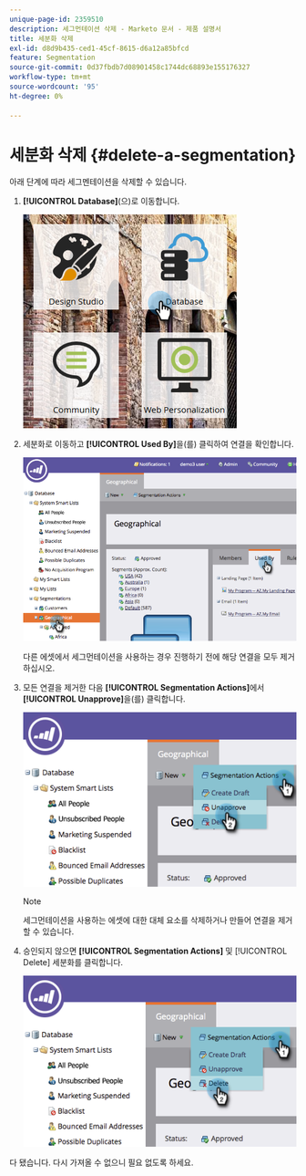 ```yaml
---
unique-page-id: 2359510
description: 세그먼테이션 삭제 - Marketo 문서 - 제품 설명서
title: 세분화 삭제
exl-id: d8d9b435-ced1-45cf-8615-d6a12a85bfcd
feature: Segmentation
source-git-commit: 0d37fbdb7d08901458c1744dc68893e155176327
workflow-type: tm+mt
source-wordcount: '95'
ht-degree: 0%

---
```


# 세분화 삭제 {#delete-a-segmentation}

아래 단계에 따라 세그멘테이션을 삭제할 수 있습니다.

1. **[!UICONTROL Database]**(으)로 이동합니다.

   ![](assets/image2017-3-28-14-3a55-3a26.png)

1. 세분화로 이동하고 **[!UICONTROL Used By]**&#x200B;을(를) 클릭하여 연결을 확인합니다.

   ![](assets/image2017-3-28-15-3a51-3a8.png)

   다른 에셋에서 세그먼테이션을 사용하는 경우 진행하기 전에 해당 연결을 모두 제거하십시오.

1. 모든 연결을 제거한 다음 **[!UICONTROL Segmentation Actions]**&#x200B;에서 **[!UICONTROL Unapprove]**&#x200B;을(를) 클릭합니다.

   ![](assets/image2017-3-28-15-3a51-3a30.png)

   >[!NOTE]
   >
   >세그먼테이션을 사용하는 에셋에 대한 대체 요소를 삭제하거나 만들어 연결을 제거할 수 있습니다.

1. 승인되지 않으면 **[!UICONTROL Segmentation Actions]** 및 [!UICONTROL Delete] 세분화를 클릭합니다.

   ![](assets/image2017-3-28-15-3a51-3a46.png)

다 됐습니다. 다시 가져올 수 없으니 필요 없도록 하세요.
